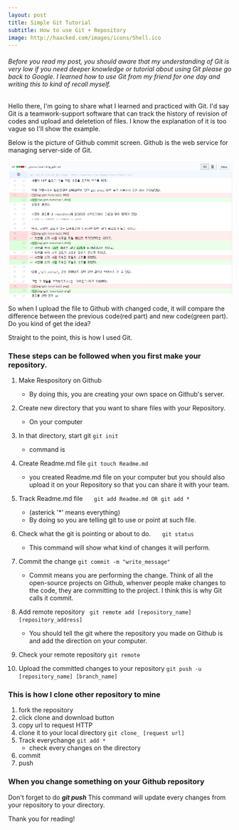 ```yaml
---
layout: post
title: Simple Git Tutorial
subtitle: How to use Git + Repository
image: http://haacked.com/images/icons/Shell.ico
---
```


###### Before you read my post, you should aware that my understanding of Git is very low if you need deeper knowledge or tutorial about using Git please go back to Google. I learned how to use Git from my friend for one day and writing this to kind of recall myself.

Hello there, I'm going to share what I learned and practiced with Git.
I'd say Git is a teamwork-support software that can track the history of revision of codes and upload and deletetion of files.
I know the explanation of it is too vague so I'll show the example.

Below is the picture of Github commit screen. Github is the web service for managing server-side of Git.

![git_example](/img/git-example.PNG)

So when I upload the file to Github with changed code, it will compare the difference between the previous code(red part) and new code(green part). Do you kind of get the idea?

Straight to the point, this is how I used Git.
### These steps can be followed when you first make your repository.

1. Make Respository on Github
   * By doing this, you are creating your own space on Github's server.
2. Create new directory that you want to share files with your Repository.
   * On your computer
3. In that directory, start git
        ```
        git init
        ```
    * command is
4. Create Readme.md file
        ```
        git touch Readme.md
        ```
   * you created Readme.md file on your computer but you should also upload it on your Repository so that you can share it with your team.
5. Track Readme.md file
        ```   
        git add Readme.md
         OR
        git add *
        ```
        
   * (asterick '*' means everything)
   * By doing so you are telling git to use or point at such file.
6. Check what the git is pointing or about to do.
        ```   
        git status
        ```
   * This command will show what kind of changes it will perform.
7. Commit the change
        ```
        git commit -m "write_message"
        ```
   * Commit means you are performing the change. Think of all the open-source projects on Github, whenver people make changes to the code, they are committing to the project. I think this is why Git calls it commit.
8. Add remote repository
        ``` 
        git remote add [repository_name] [repository_address]
        ```
   * You should tell the git where the repository you made on Github is and add the direction on your computer.
9. Check your remote repository
        ```
        git remote
        ```
10. Upload the committed changes to your repository
        ```
        git push -u [repository_name] [branch_name]
        ```
### This is how I clone other repository to mine

1. fork the repository
2. click clone and download button
3. copy url to request HTTP
4. clone it to your local directory
        ```
        git clone_ [request url]
        ```
5. Track everychange
        ```
        git add *
        ```
   * check every changes on the directory
6. commit
7. push

### When you change something on your Github repository
Don't forget to do **_git push_** This command will update every changes from your repository to your directory.

Thank you for reading!
